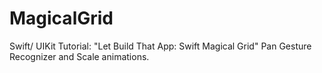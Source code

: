 # MagicalGrid
Swift/ UIKit Tutorial: "Let Build That App: Swift Magical Grid" Pan Gesture Recognizer and Scale animations.

